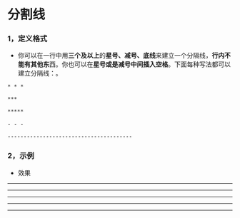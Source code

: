 # 分割线

### 1，定义格式

- 你可以在一行中用**三个及以上**的**星号、减号、底线**来建立一个分隔线，**行内不能有其他东**西。你也可以在**星号或是减号中间插入空格**。下面每种写法都可以建立分隔线：。


```shell
* * *

***

*****

- - -

---------------------------------------
```

### 2，示例

- 效果

* * *

***

*****

- - -

---------------------------------------

